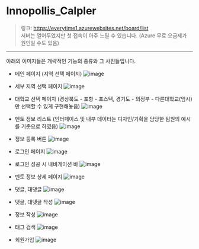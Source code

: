 # Innopollis_Calpler

> 링크: https://everytime1.azurewebsites.net/board/list   
> 서버는 열어두었지만 첫 접속이 아주 느릴 수 있습니다. (Azure 무료 요금제가 원인일 수도 있음)
--------------------------------------------------------------------------------------------
아래의 이미지들은 개략적인 기능의 종류와 그 사진들입니다.

+ 메인 페이지 (지역 선택 페이지)
![image](https://user-images.githubusercontent.com/102219400/234643440-aa6b3f2e-8329-481b-bc30-f6aa6ade2103.png)

+ 세부 지역 선택 페이지
![image](https://user-images.githubusercontent.com/102219400/234644453-57419f5b-bffb-4072-b59a-3e2afc038e1d.png)

+ 대학교 선택 페이지 (경상북도 - 포항 - 포스텍, 경기도 - 의정부 - 다른대학교(임시) 만 선택할 수 있게 구현해놓음)
![image](https://user-images.githubusercontent.com/102219400/234644630-ca326f39-5f1c-46cb-8a56-d1143e449456.png)

+ 멘토 정보 리스트 (인터페이스 및 내부 데이터는 디자인/기획을 담당한 팀원의 예시를 기준으로 하였음)
![image](https://user-images.githubusercontent.com/102219400/234651036-e3bc73ff-342c-4750-ad88-d9391776ad50.png)

+ 정보 등록 버튼
![image](https://user-images.githubusercontent.com/102219400/234651110-d429f99c-9972-4c3b-a142-2a7968a5490b.png)

+ 로그인 페이지
![image](https://user-images.githubusercontent.com/102219400/234646769-33db76bd-971e-409c-aa55-29d2517d4ee9.png)

+ 로그인 성공 시 내비게이션 바
![image](https://user-images.githubusercontent.com/102219400/234647003-92bf8f33-2d10-4b6c-96b1-05b3a6a33b71.png)

+ 멘토 정보 상세 페이지
![image](https://user-images.githubusercontent.com/102219400/234647173-09809bbd-ecfc-4623-8eee-becb685588f5.png)

+ 댓글, 대댓글
![image](https://user-images.githubusercontent.com/102219400/234649482-9199bee1-93af-47a9-8225-332a4e2b87ad.png)

+ 댓글, 대댓글 작성
![image](https://user-images.githubusercontent.com/102219400/234649737-bbcccede-a658-4d18-8726-ed70c1b72338.png)

+ 정보 작성
![image](https://user-images.githubusercontent.com/102219400/234650137-6caa643d-9109-48f1-9d6c-ef82f9b452c7.png)

+ 태그 검색
![image](https://user-images.githubusercontent.com/102219400/234650409-7c7c3fbc-8876-48f8-bd1b-7bb7beb0c785.png)

+ 회원가입
![image](https://user-images.githubusercontent.com/102219400/234650555-49b58ff2-fbd6-45a8-9372-36b2e5789435.png)
